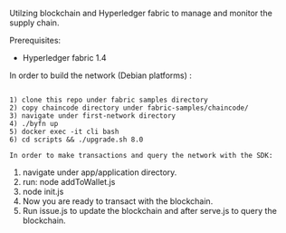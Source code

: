 Utilzing blockchain and Hyperledger fabric to manage and monitor the supply chain.


Prerequisites:
 - Hyperledger fabric 1.4


In order to build the network (Debian platforms) :
~~~~~~~~~~~~~~~~~~~~~~~~~~~~~~~~~~~~~~~~~~~~~~~~~

1) clone this repo under fabric samples directory
2) copy chaincode directory under fabric-samples/chaincode/ 
3) navigate under first-network directory
4) ./byfn up
5) docker exec -it cli bash 
6) cd scripts && ./upgrade.sh 8.0 

In order to make transactions and query the network with the SDK:
~~~~~~~~~~~~~~~~~~~~~~~~~~~~~~~~~~~~~~~~~~~~~~~~~~~~~~~~~~~~~~~~

1) navigate under app/application directory.
2) run: node addToWallet.js
3) node init.js
4) Now you are ready to transact with the blockchain. 
5) Run issue.js to update the blockchain and after serve.js to query the blockchain.



